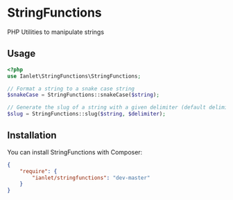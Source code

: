 # StringFunctions

PHP Utilities to manipulate strings


## Usage

```php
<?php
use Ianlet\StringFunctions\StringFunctions;

// Format a string to a snake case string
$snakeCase = StringFunctions::snakeCase($string);

// Generate the slug of a string with a given delimiter (default delimiter is '-')
$slug = StringFunctions::slug($string, $delimiter);
```

## Installation


You can install StringFunctions with Composer:

```json
{
    "require": {
        "ianlet/stringfunctions": "dev-master"
    }
}
```
